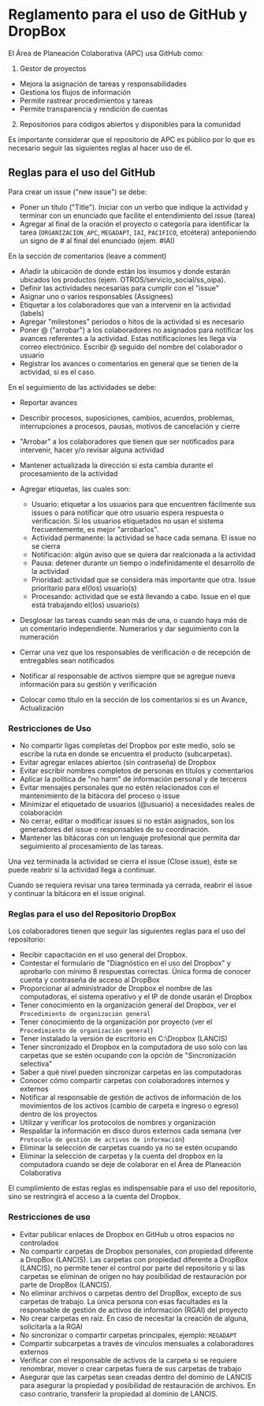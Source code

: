 # Reglamento para el uso de GitHub y DropBox

El Área de Planeación Colaborativa (APC) usa GitHub como:

1. Gestor de proyectos
* Mejora la asignación de tareas y responsabilidades
* Gestiona los flujos de información
* Permite rastrear procedimientos y tareas
* Permite transparencia y rendición de cuentas

2. Repositorios para códigos abiertos y disponibles para la comunidad

Es importante considerar que el repositorio de APC es público por lo que es necesario seguir las siguientes reglas al hacer uso de él.

## Reglas para el uso del GitHub

Para crear un issue ("new issue") se debe:

* Poner un título ("Title"). Iniciar con un verbo que indique la actividad y terminar con un enunciado que facilite el entendimiento del issue (tarea)
* Agregar al final de la oración el proyecto o categoría para identificar la tarea (`ORGANIZACION_APC`, `MEGADAPT`, `IAI`, `PACIFICO`, etcétera) anteponiendo un signo de # al final del enunciado (ejem. #IAI)

En la sección de comentarios (leave a comment)

* Añadir la ubicación de donde están los insumos y donde estarán ubicados los productos (ejem. OTROS/servicio_social/ss_oipa). 
* Definir las actividades necesarias para cumplir con el "issue"
* Asignar uno o varios responsables (Assignees)
* Etiquetar a los colaboradores que van a intervenir en la actividad (labels)
* Agregar "milestones" periodos o hitos de la actividad si es necesario
* Poner @ ("arrobar") a los colaboradores no asignados para notificar los avances referentes a la actividad. Estas notificaciones les llega vía correo electrónico. Escribir @ seguido del nombre del colaborador o usuario 
* Registrar los avances o comentarios en general que se tienen de la actividad, si es el caso.

En el seguimiento de las actividades se debe:

* Reportar avances
* Describir procesos, suposiciones, cambios, acuerdos, problemas, interrupciones a procesos, pausas, motivos de cancelación y cierre
* "Arrobar" a los colaboradores que tienen que ser notificados para intervenir, hacer y/o revisar alguna actividad
* Mantener actualizada la dirección si esta cambia durante el procesamiento de la actividad
* Agregar etiquetas, las cuales son:

  * Usuario: etiquetar a los usuarios para que encuentren fácilmente sus issues o para notificar que otro usuario espera respuesta o verificación. Si los usuarios etiquetados no usan el sistema frecuentemente, es mejor "arrobarlos".
  * Actividad permanente: la actividad se hace cada semana. El issue no  se cierra
  * Notificación: algún aviso que se quiera dar realcionada a la actividad
  * Pausa: detener durante un tiempo o indefinidamente el desarrollo de la actividad
  * Prioridad: actividad que se considera más importante que otra. Issue prioritario para el(los) usuario(s)
  * Procesando: actividad que se está llevando a cabo. Issue en el que está trabajando el(los) usuario(s)

* Desglosar las tareas cuando sean más de una, o cuando haya más de un comentario independiente. Numerarlos y dar seguimiento con la numeración
* Cerrar una vez que los responsables de verificación o de recepción de entregables sean notificados
* Notificar al responsable de activos siempre que se agregue nueva información para su gestión y verificación
* Colocar como título en la sección de los comentarios si es un Avance, Actualización

### Restricciones de Uso
 
* No compartir ligas completas del Dropbox por este medio, solo se escribe la ruta en donde se encuentra el producto (subcarpetas). 
* Evitar agregar enlaces abiertos (sin contraseña) de Dropbox
* Evitar escribir nombres completos de personas en títulos y comentarios
* Aplicar la política de "no harm" de información personal y de terceros
* Evitar mensajes personales que no estén relacionados con el mantenimiento de la bitácora del proceso o issue
* Minimizar el etiquetado de usuarios (@usuario) a necesidades reales de colaboración
* No cerrar, editar o modificar issues si no están asignados, son los generadores del issue o responsables de su coordinación.
* Mantener las bitácoras con un lenguaje profesional que permita dar seguimiento al procesamiento de las tareas.

Una vez terminada la actividad se cierra el issue (Close issue), éste se puede reabrir si la actividad llega a continuar.

Cuando se requiera revisar una tarea terminada ya cerrada, reabrir el issue y continuar la bitácora en el issue original.

### Reglas para el uso del Repositorio DropBox

Los colaboradores tienen que seguir las siguientes reglas para el uso del repositorio:

* Recibir capacitación en el uso general del Dropbox. 
* Contestar el formulario de "Diagnóstico en el uso del Dropbox" y aprobarlo con mínimo 8 respuestas correctas. Única forma de conocer cuenta y contraseña de acceso al DropBox
* Proporcionar al administrador de Dropbox el nombre de las computadoras, el sistema operativo y el IP de donde usarán el Dropbox
* Tener conocimiento en la organización general del Dropbox, ver el `Procedimiento de organización general`
* Tener conocimiento de la organización por proyecto (ver el `Procedimiento de organización general`)
* Tener instalado la versión de escritorio en C:\Dropbox (LANCIS)
* Tener sincronizado el Dropbox en la computadora de uso solo con las carpetas que se estén ocupando con la opción de "Sincronización selectiva"
* Saber a qué nivel pueden sincronizar carpetas en las computadoras
* Conocer cómo compartir carpetas con colaboradores internos y externos
* Notificar al responsable de gestión de activos de información de los movimientos de los activos (cambio de carpeta e ingreso o egreso) dentro de los proyectos
* Utilizar y verificar los protocolos de nombres y organización
* Respaldar la información en disco duros externos cada semana (ver `Protocolo de gestión de activos de información`)
* Eliminar la selección de carpetas cuando ya no se estén ocupando
* Eliminar la selección de carpetas y la cuenta del dropbox en la computadora cuando se deje de colaborar en el Área de Planeación Colaborativa

El cumplimiento de estas reglas es indispensable para el uso del repositorio, sino se restringirá el acceso a la cuenta del Dropbox.

### Restricciones de uso

* Evitar publicar enlaces de Dropbox en GitHub u otros espacios no controlados
* No compartir carpetas de Dropbox personales, con propiedad diferente a DropBox (LANCIS). Las carpetas con propiedad diferente a DropBox (LANCIS), no permite tener el control por parte del repositorio y si las carpetas se eliminan de origen no hay posibilidad de restauración por parte de DropBox (LANCIS).
* No eliminar archivos o carpetas dentro del DropBox, excepto de sus carpetas de trabajo. La única persona con esas facultades es la responsable de gestión de activos de información (RGAI) del proyecto
* No crear carpetas en raíz. En caso de necesitar la creación de alguna, solicitarla a la RGAI
* No sincronizar o compartir carpetas principales, ejemplo: `MEGADAPT`
* Compartir subcarpetas a través de vínculos mensuales a colaboradores externos
* Verificar con el responsable de activos de la carpeta si se requiere renombrar, mover o crear carpetas fuera de sus carpetas de trabajo
* Asegurar que las carpetas sean creadas dentro del dominio de LANCIS para asegurar la propiedad y posibilidad de restauración de archivos. En caso contrario, transferir la propiedad al dominio de LANCIS.
